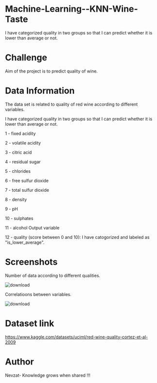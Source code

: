 # Machine-Learning--KNN-Wine-Taste
I have categorized quality in two groups so that I can predict whether it is lower than average or not.

# Challenge
Aim of the project is to predict quality of wine. 

# Data Information 

The data set is related to quality of red wine according to different variables.

I have categorized quality in two groups so that I can predict whether it is lower than average or not.

1 - fixed acidity

2 - volatile acidity

3 - citric acid

4 - residual sugar

5 - chlorides

6 - free sulfur dioxide

7 - total sulfur dioxide

8 - density

9 - pH

10 - sulphates

11 - alcohol
Output variable 

12 - quality (score between 0 and 10): I have catogorized and labeled as "is_lower_average".

# Screenshots

Number of data according to different qualities.

![download](https://user-images.githubusercontent.com/108625825/224079338-0eec86ed-b642-4504-bbec-3d2534bf07ef.png)


Correlatioons between variables.


![download](https://user-images.githubusercontent.com/108625825/224078820-2f2f2f8e-0840-4c5d-8f23-02e2263a170e.png)

# Dataset link
https://www.kaggle.com/datasets/uciml/red-wine-quality-cortez-et-al-2009

# Author  
Nevzat-
Knowledge grows when shared !!!

